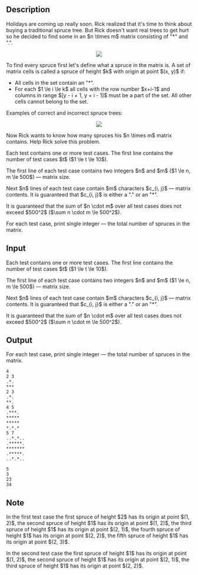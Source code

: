 ## Description

<div><p>Holidays are coming up really soon. Rick realized that it's time to think about buying a traditional spruce tree. But Rick doesn't want real trees to get hurt so he decided to find some in an $n \times m$ matrix consisting of "<span class="tex-font-style-tt">*</span>" and "<span class="tex-font-style-tt">.</span>".</p><center> <img class="tex-graphics" src="file://6Q5QnbBG.png" style="max-width: 100.0%;max-height: 100.0%;"> </center><p>To find every spruce first let's define what a spruce in the matrix is. A set of matrix cells is called a spruce of height $k$ with origin at point $(x, y)$ if:</p><ul> <li> All cells in the set contain an "<span class="tex-font-style-tt">*</span>". </li><li> For each $1 \le i \le k$ all cells with the row number $x+i-1$ and columns in range $[y - i + 1, y + i - 1]$ must be a part of the set. All other cells cannot belong to the set. </li></ul> <p>Examples of correct and incorrect spruce trees:</p><center> <img class="tex-graphics" src="file://VuZUne9B.png" style="max-width: 100.0%;max-height: 100.0%;"> </center><p>Now Rick wants to know how many spruces his $n \times m$ matrix contains. Help Rick solve this problem.</p></div><div class="input-specification"><p>Each test contains one or more test cases. The first line contains the number of test cases $t$ ($1 \le t \le 10$).</p><p>The first line of each test case contains two integers $n$ and $m$ ($1 \le n, m \le 500$)&nbsp;— matrix size.</p><p>Next $n$ lines of each test case contain $m$ characters $c_{i, j}$&nbsp;— matrix contents. It is guaranteed that $c_{i, j}$ is either a "<span class="tex-font-style-tt">.</span>" or an "<span class="tex-font-style-tt">*</span>".</p><p>It is guaranteed that the sum of $n \cdot m$ over all test cases does not exceed $500^2$ ($\sum n \cdot m \le 500^2$).</p></div><div class="output-specification"><p>For each test case, print single integer&nbsp;— the total number of spruces in the matrix.</p></div>

## Input

<p>Each test contains one or more test cases. The first line contains the number of test cases $t$ ($1 \le t \le 10$).</p><p>The first line of each test case contains two integers $n$ and $m$ ($1 \le n, m \le 500$)&nbsp;— matrix size.</p><p>Next $n$ lines of each test case contain $m$ characters $c_{i, j}$&nbsp;— matrix contents. It is guaranteed that $c_{i, j}$ is either a "<span class="tex-font-style-tt">.</span>" or an "<span class="tex-font-style-tt">*</span>".</p><p>It is guaranteed that the sum of $n \cdot m$ over all test cases does not exceed $500^2$ ($\sum n \cdot m \le 500^2$).</p>

## Output

<p>For each test case, print single integer&nbsp;— the total number of spruces in the matrix.</p>





```input1
4
2 3
.*.
***
2 3
.*.
**.
4 5
.***.
*****
*****
*.*.*
5 7
..*.*..
.*****.
*******
.*****.
..*.*..
```




```output1
5
3
23
34
```



## Note

<p>In the first test case the first spruce of height $2$ has its origin at point $(1, 2)$, the second spruce of height $1$ has its origin at point $(1, 2)$, the third spruce of height $1$ has its origin at point $(2, 1)$, the fourth spruce of height $1$ has its origin at point $(2, 2)$, the fifth spruce of height $1$ has its origin at point $(2, 3)$.</p><p>In the second test case the first spruce of height $1$ has its origin at point $(1, 2)$, the second spruce of height $1$ has its origin at point $(2, 1)$, the third spruce of height $1$ has its origin at point $(2, 2)$.</p>
